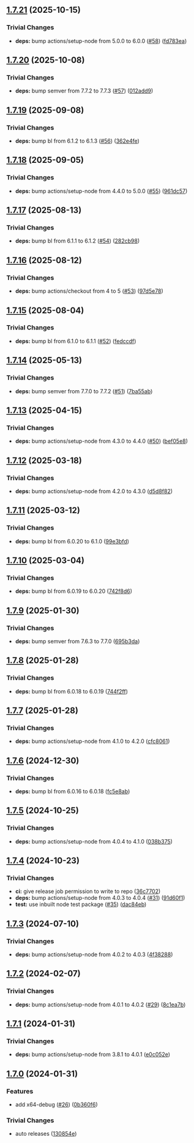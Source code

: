 ## [1.7.21](https://github.com/nodejs/nodejs-dist-indexer/compare/v1.7.20...v1.7.21) (2025-10-15)

### Trivial Changes

* **deps:** bump actions/setup-node from 5.0.0 to 6.0.0 ([#58](https://github.com/nodejs/nodejs-dist-indexer/issues/58)) ([fd783ea](https://github.com/nodejs/nodejs-dist-indexer/commit/fd783ea2e26ea653db2919534ca1dfeafed4a771))

## [1.7.20](https://github.com/nodejs/nodejs-dist-indexer/compare/v1.7.19...v1.7.20) (2025-10-08)

### Trivial Changes

* **deps:** bump semver from 7.7.2 to 7.7.3 ([#57](https://github.com/nodejs/nodejs-dist-indexer/issues/57)) ([012add9](https://github.com/nodejs/nodejs-dist-indexer/commit/012add973ced3b979f9e19b933b11cf75b91b590))

## [1.7.19](https://github.com/nodejs/nodejs-dist-indexer/compare/v1.7.18...v1.7.19) (2025-09-08)

### Trivial Changes

* **deps:** bump bl from 6.1.2 to 6.1.3 ([#56](https://github.com/nodejs/nodejs-dist-indexer/issues/56)) ([362e4fe](https://github.com/nodejs/nodejs-dist-indexer/commit/362e4fef6f99528efa4ed757cc219b81a1227ae0))

## [1.7.18](https://github.com/nodejs/nodejs-dist-indexer/compare/v1.7.17...v1.7.18) (2025-09-05)

### Trivial Changes

* **deps:** bump actions/setup-node from 4.4.0 to 5.0.0 ([#55](https://github.com/nodejs/nodejs-dist-indexer/issues/55)) ([961dc57](https://github.com/nodejs/nodejs-dist-indexer/commit/961dc57af170b2f29ecbdd879aabdb42258f6aae))

## [1.7.17](https://github.com/nodejs/nodejs-dist-indexer/compare/v1.7.16...v1.7.17) (2025-08-13)

### Trivial Changes

* **deps:** bump bl from 6.1.1 to 6.1.2 ([#54](https://github.com/nodejs/nodejs-dist-indexer/issues/54)) ([282cb98](https://github.com/nodejs/nodejs-dist-indexer/commit/282cb984868ec3c2fd7f15b4f755164ed9eaee89))

## [1.7.16](https://github.com/nodejs/nodejs-dist-indexer/compare/v1.7.15...v1.7.16) (2025-08-12)

### Trivial Changes

* **deps:** bump actions/checkout from 4 to 5 ([#53](https://github.com/nodejs/nodejs-dist-indexer/issues/53)) ([97d5e78](https://github.com/nodejs/nodejs-dist-indexer/commit/97d5e78519333ff67a2fbbb8e692a83e1b176f7b))

## [1.7.15](https://github.com/nodejs/nodejs-dist-indexer/compare/v1.7.14...v1.7.15) (2025-08-04)

### Trivial Changes

* **deps:** bump bl from 6.1.0 to 6.1.1 ([#52](https://github.com/nodejs/nodejs-dist-indexer/issues/52)) ([fedccdf](https://github.com/nodejs/nodejs-dist-indexer/commit/fedccdfb1725379499f51b3f975986bbb6db221b))

## [1.7.14](https://github.com/nodejs/nodejs-dist-indexer/compare/v1.7.13...v1.7.14) (2025-05-13)

### Trivial Changes

* **deps:** bump semver from 7.7.0 to 7.7.2 ([#51](https://github.com/nodejs/nodejs-dist-indexer/issues/51)) ([7ba55ab](https://github.com/nodejs/nodejs-dist-indexer/commit/7ba55abca92ec8bf50250a85a715e382d76e325d))

## [1.7.13](https://github.com/nodejs/nodejs-dist-indexer/compare/v1.7.12...v1.7.13) (2025-04-15)

### Trivial Changes

* **deps:** bump actions/setup-node from 4.3.0 to 4.4.0 ([#50](https://github.com/nodejs/nodejs-dist-indexer/issues/50)) ([bef05e8](https://github.com/nodejs/nodejs-dist-indexer/commit/bef05e8f631e23f33e8889d0ca6ca00bc49da82f))

## [1.7.12](https://github.com/nodejs/nodejs-dist-indexer/compare/v1.7.11...v1.7.12) (2025-03-18)

### Trivial Changes

* **deps:** bump actions/setup-node from 4.2.0 to 4.3.0 ([d5d8f82](https://github.com/nodejs/nodejs-dist-indexer/commit/d5d8f82e63bb4c908f9bbd17e6f39fa1667a9d4c))

## [1.7.11](https://github.com/nodejs/nodejs-dist-indexer/compare/v1.7.10...v1.7.11) (2025-03-12)

### Trivial Changes

* **deps:** bump bl from 6.0.20 to 6.1.0 ([99e3bfd](https://github.com/nodejs/nodejs-dist-indexer/commit/99e3bfd95beff1f6751629bac11454411cd4b212))

## [1.7.10](https://github.com/nodejs/nodejs-dist-indexer/compare/v1.7.9...v1.7.10) (2025-03-04)

### Trivial Changes

* **deps:** bump bl from 6.0.19 to 6.0.20 ([742f8d6](https://github.com/nodejs/nodejs-dist-indexer/commit/742f8d63ad63deb6c2e6030fa45eff2309a2b357))

## [1.7.9](https://github.com/nodejs/nodejs-dist-indexer/compare/v1.7.8...v1.7.9) (2025-01-30)

### Trivial Changes

* **deps:** bump semver from 7.6.3 to 7.7.0 ([695b3da](https://github.com/nodejs/nodejs-dist-indexer/commit/695b3da2e932b5c7fd3e4a72b9f9251577938ebf))

## [1.7.8](https://github.com/nodejs/nodejs-dist-indexer/compare/v1.7.7...v1.7.8) (2025-01-28)

### Trivial Changes

* **deps:** bump bl from 6.0.18 to 6.0.19 ([744f2ff](https://github.com/nodejs/nodejs-dist-indexer/commit/744f2ff79a197b31446009e35945519a9bb3396e))

## [1.7.7](https://github.com/nodejs/nodejs-dist-indexer/compare/v1.7.6...v1.7.7) (2025-01-28)

### Trivial Changes

* **deps:** bump actions/setup-node from 4.1.0 to 4.2.0 ([cfc8061](https://github.com/nodejs/nodejs-dist-indexer/commit/cfc8061f5de5322929e70e5808769ec8eedbc25a))

## [1.7.6](https://github.com/nodejs/nodejs-dist-indexer/compare/v1.7.5...v1.7.6) (2024-12-30)

### Trivial Changes

* **deps:** bump bl from 6.0.16 to 6.0.18 ([fc5e8ab](https://github.com/nodejs/nodejs-dist-indexer/commit/fc5e8abb02660a1de132d6534d5173f8e28416ac))

## [1.7.5](https://github.com/nodejs/nodejs-dist-indexer/compare/v1.7.4...v1.7.5) (2024-10-25)

### Trivial Changes

* **deps:** bump actions/setup-node from 4.0.4 to 4.1.0 ([038b375](https://github.com/nodejs/nodejs-dist-indexer/commit/038b375e4c8573d2429a077e53d87536db1513cc))

## [1.7.4](https://github.com/nodejs/nodejs-dist-indexer/compare/v1.7.3...v1.7.4) (2024-10-23)

### Trivial Changes

* **ci:** give release job permission to write to repo ([36c7702](https://github.com/nodejs/nodejs-dist-indexer/commit/36c770274e7090243686d1d5a35b64e4eb81d9f9))
* **deps:** bump actions/setup-node from 4.0.3 to 4.0.4 ([#31](https://github.com/nodejs/nodejs-dist-indexer/issues/31)) ([91d60f1](https://github.com/nodejs/nodejs-dist-indexer/commit/91d60f11e1762b0f4f5c51bbd9886147355b952a))
* **test:** use inbuilt node test package ([#35](https://github.com/nodejs/nodejs-dist-indexer/issues/35)) ([dac84eb](https://github.com/nodejs/nodejs-dist-indexer/commit/dac84eb9f401bd1d2c34100e183c6b9dd39b0a32))

## [1.7.3](https://github.com/nodejs/nodejs-dist-indexer/compare/v1.7.2...v1.7.3) (2024-07-10)

### Trivial Changes

* **deps:** bump actions/setup-node from 4.0.2 to 4.0.3 ([4f38288](https://github.com/nodejs/nodejs-dist-indexer/commit/4f38288e9eacf77c1db5019bf9dcbb3dfccb7af4))

## [1.7.2](https://github.com/nodejs/nodejs-dist-indexer/compare/v1.7.1...v1.7.2) (2024-02-07)


### Trivial Changes

* **deps:** bump actions/setup-node from 4.0.1 to 4.0.2 ([#29](https://github.com/nodejs/nodejs-dist-indexer/issues/29)) ([8c1ea7b](https://github.com/nodejs/nodejs-dist-indexer/commit/8c1ea7b7135516b84e091a9e7888f581304e4785))

## [1.7.1](https://github.com/nodejs/nodejs-dist-indexer/compare/v1.7.0...v1.7.1) (2024-01-31)


### Trivial Changes

* **deps:** bump actions/setup-node from 3.8.1 to 4.0.1 ([e0c052e](https://github.com/nodejs/nodejs-dist-indexer/commit/e0c052ede712dda8eadbd8f7a245b6a92826c6be))

## [1.7.0](https://github.com/nodejs/nodejs-dist-indexer/compare/v1.6.1...v1.7.0) (2024-01-31)


### Features

* add x64-debug ([#26](https://github.com/nodejs/nodejs-dist-indexer/issues/26)) ([0b360f6](https://github.com/nodejs/nodejs-dist-indexer/commit/0b360f6aea5ffd8edf44c64c7567fe4beb30529d))


### Trivial Changes

* auto releases ([130854e](https://github.com/nodejs/nodejs-dist-indexer/commit/130854e86609451af844a5bd8c3f3f13864c0785))
